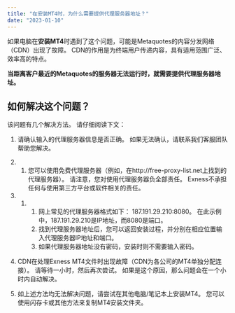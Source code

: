 ```yaml
---
title: "在安装MT4时，为什么需要提供代理服务器地址？"
date: "2023-01-10"
---
```


  
如果电脑在**安装MT4**时遇到了这个问题，可能是Metaquotes的内容分发网络（CDN）出现了故障。 CDN的作用是为终端用户传递内容，具有适用范围广泛、效率高的特点。

**当距离客户最近的Metaquotes的服务器无法运行时，就需要提供代理服务器地址。**

## **如何解决这个问题？**

该问题有几个解决方法。 请仔细阅读下文：

1. 请确认输入的代理服务器信息是否正确。 如果无法确认，请联系我们客服团队帮助您解决。

1. 1. 您可以使用免费代理服务器（例如，在http://free-proxy-list.net上找到的代理服务器）。 请注意，您对使用代理服务器负全部责任。 Exness不承担任何与使用第三方平台或软件相关的责任。

1. 1. 1. 网上常见的代理服务器格式如下： 187.191.29.210:8080。 在此示例中，187.191.29.210是IP地址，而8080是端口。
        2. 找到代理服务器地址后，您可以返回安装过程，并分别在相应位置输入代理服务器IP地址和端口。
        3. 如果代理服务器地址没有密码，安装时则不需要输入密码。

2. CDN在处理Exness MT4文件时出现故障（CDN为各公司的MT4单独分配连接）。 请等待一小时，然后再次尝试。 如果是这个原因，那么问题会在一个小时内自动解决。
3. 如上述方法均无法解决问题，请尝试在其他电脑/笔记本上安装MT4。 您可以使用闪存卡或其他方法来复制MT4安装文件夹。

